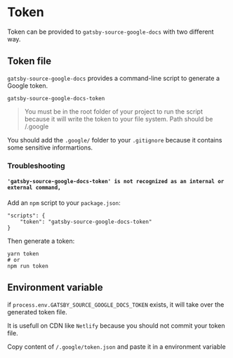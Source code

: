 # Token

Token can be provided to `gatsby-source-google-docs` with two different way.

## Token file

`gatsby-source-google-docs` provides a command-line script to generate a Google token.

```shell
gatsby-source-google-docs-token
```

> You must be in the root folder of your project to run the script because it will write the token to your file system.
> Path should be /.google

You should add the `.google/` folder to your `.gitignore` because it contains some sensitive informartions.

### Troubleshooting

#### `'gatsby-source-google-docs-token' is not recognized as an internal or external command,`

Add an `npm` script to your `package.json`:

```
"scripts": {
    "token": "gatsby-source-google-docs-token"
}
```

Then generate a token:

```
yarn token
# or
npm run token
```

## Environment variable

if `process.env.GATSBY_SOURCE_GOOGLE_DOCS_TOKEN` exists, it will take over the generated token file.

It is usefull on CDN like `Netlify` because you should not commit your token file.

Copy content of `/.google/token.json` and paste it in a environment variable
